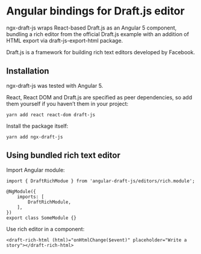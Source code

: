 # Angular bindings for Draft.js editor

ngx-draft-js wraps React-based Draft.js as an Angular 5 component,
bundling a rich editor from the official Draft.js example
with an addition of HTML export via draft-js-export-html package.

Draft.js is a framework for building rich text editors
developed by Facebook.

## Installation

ngx-draft-js was tested with Angular 5.

React, React DOM and Draft.js are specified as peer dependencies,
so add them yourself if you haven’t them in your project:

    yarn add react react-dom draft-js

Install the package itself:

    yarn add ngx-draft-js


## Using bundled rich text editor

Import Angular module:

    import { DraftRichModue } from 'angular-draft-js/editors/rich.module';

    @NgModule({
        imports: [
            DraftRichModule,
        ],
    })
    export class SomeModule {}


Use rich editor in a component:

    <draft-rich-html (html)="onHtmlChange($event)" placeholder="Write a story"></draft-rich-html>
